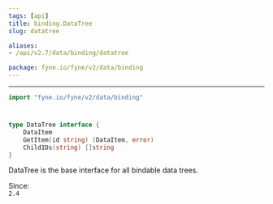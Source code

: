 ```yaml
---
tags: [api]
title: binding.DataTree
slug: datatree

aliases:
- /api/v2.7/data/binding/datatree

package: fyne.io/fyne/v2/data/binding
---
```



---
```go
import "fyne.io/fyne/v2/data/binding"
```

#

###

```go
type DataTree interface {
	DataItem
	GetItem(id string) (DataItem, error)
	ChildIDs(string) []string
}
```

DataTree is the base interface for all bindable data trees.


<div class="since">Since: <code>
2.4</code></div>
